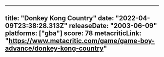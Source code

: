 
---
title: "Donkey Kong Country"
date: "2022-04-09T23:38:28.313Z"
releaseDate: "2003-06-09"
platforms: ["gba"]
score: 78
metacriticLink: "https://www.metacritic.com/game/game-boy-advance/donkey-kong-country"
---
